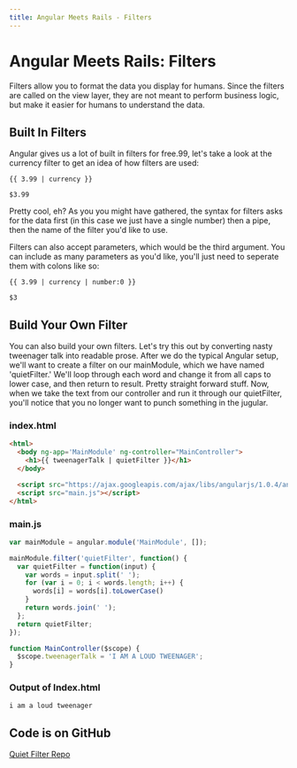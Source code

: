 ```yaml
---
title: Angular Meets Rails - Filters
---
```

# Angular Meets Rails: Filters
Filters allow you to format the data you display for humans. Since the
filters are called on the view layer, they are not meant to perform
business logic, but make it easier for humans to understand the data.

## Built In Filters
Angular gives us a lot of built in filters for free.99, let's take a
look at the currency filter to get an idea of how filters are used:

```
{{ 3.99 | currency }}
```

```
$3.99
```

Pretty cool, eh? As you you might have gathered, the syntax for filters
asks for the data first (in this case we just have a single number) then
a pipe, then the name of the filter you'd like to use.

Filters can also accept parameters, which would be the third argument.
You can include as many parameters as you'd like, you'll just need to
seperate them with colons like so:

```
{{ 3.99 | currency | number:0 }}
```

```
$3
```

## Build Your Own Filter
You can also build your own filters. Let's try this out by converting
nasty tweenager talk into readable prose. After we do the typical
Angular setup, we'll want to create a filter on our mainModule, which we
have named 'quietFilter.' We'll loop through each word and change it
from all caps to lower case, and then return to result. Pretty straight
forward stuff. Now, when we take the text from our controller and run it
through our quietFilter, you'll notice that you no longer want to punch
something in the jugular. 

### index.html
```html
<html>
  <body ng-app='MainModule' ng-controller="MainController">
    <h1>{{ tweenagerTalk | quietFilter }}</h1>
  </body>

  <script src="https://ajax.googleapis.com/ajax/libs/angularjs/1.0.4/angular.min.js"></script>
  <script src="main.js"></script>
</html>
```

### main.js
```js
var mainModule = angular.module('MainModule', []);

mainModule.filter('quietFilter', function() {
  var quietFilter = function(input) {
    var words = input.split(' ');
    for (var i = 0; i < words.length; i++) {
      words[i] = words[i].toLowerCase()
    }
    return words.join(' ');
  };
  return quietFilter;
});

function MainController($scope) {
  $scope.tweenagerTalk = 'I AM A LOUD TWEENAGER';
}
```

### Output of Index.html
```
i am a loud tweenager
```

## Code is on GitHub
[Quiet Filter Repo](https://github.com/CodeShackBaby/angular_filters)
